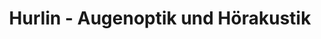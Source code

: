 ---
title: "Hurlin - Augenoptik und Hörakustik"
url: /moerfelden-walldorf/hurlin-augenoptik-und-hoerakustik/
shop: Optiker
---